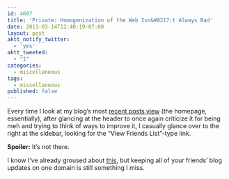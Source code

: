 ```yaml
---
id: 4607
title: 'Private: Homogenization of the Web Isn&#8217;t Always Bad'
date: 2011-03-14T12:40:19-07:00
layout: post
aktt_notify_twitter:
  - 'yes'
aktt_tweeted:
  - "1"
categories:
  - miscellaneous
tags:
  - miscellaneous
published: false
---
```

Every time I look at my blog&#8217;s most [recent posts view](http://blog.nebyoolae.com) (the homepage, essentially), after glancing at the header to once again criticize it for being meh and trying to think of ways to improve it, I casually glance over to the right at the sidebar, looking for the &#8220;View Friends List&#8221;-type link.

**Spoiler:** It&#8217;s not there.

I know I&#8217;ve already groused about [this](http://blog.nebyoolae.com/2011/03/09/4349), but keeping all of your friends&#8217; blog updates on one domain is still something I miss.
